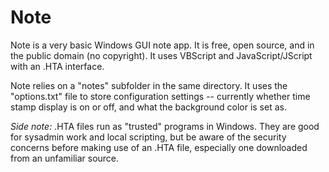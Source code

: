# Note
Note is a very basic Windows GUI note app.  It is free, open source, and in the public domain (no copyright).  It uses VBScript and JavaScript/JScript with an .HTA interface.

Note relies on a "notes" subfolder in the same directory.  It uses the "options.txt" file to store configuration settings -- currently whether time stamp display is on or off, and what the background color is set as.

*Side note:* .HTA files run as "trusted" programs in Windows.  They are good for sysadmin work and local scripting, but be aware of the security concerns before making use of an .HTA file, especially one downloaded from an unfamiliar source.
